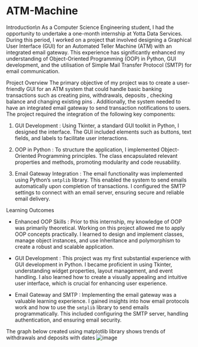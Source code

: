 # ATM-Machine
Introduction\n
As a Computer Science Engineering student, I had the opportunity to undertake a one-month internship at Yotta Data Services. During this period, I worked on a project that involved designing a Graphical User Interface (GUI) for an Automated Teller Machine (ATM) with an integrated email gateway. This experience has significantly enhanced my understanding of Object-Oriented Programming (OOP) in Python, GUI development, and the utilisation of Simple Mail Transfer Protocol (SMTP) for email communication.

Project Overview
The primary objective of my project was to create a user-friendly GUI for an ATM system that could handle basic banking transactions such as creating pins, withdrawals, deposits , checking balance and changing existing pins . Additionally, the system needed to have an integrated email gateway to send transaction notifications to users. The project required the integration of the following key components: 

1. GUI Development : Using Tkinter, a standard GUI toolkit in Python, I designed the interface. The GUI included elements such as buttons, text fields, and labels to facilitate user interactions.

2. OOP in Python : To structure the application, I implemented Object-Oriented Programming principles. The  class encapsulated relevant properties and methods, promoting modularity and code reusability.

3. Email Gateway Integration : The email functionality was implemented using Python’s `smtplib` library. This enabled the system to send emails automatically upon completion of transactions. I configured the SMTP settings to connect with an email server, ensuring secure and reliable email delivery.

Learning Outcomes
- Enhanced OOP Skills : Prior to this internship, my knowledge of OOP was primarily theoretical. Working on this project allowed me to apply OOP concepts practically. I learned to design and implement classes, manage object instances, and use inheritance and polymorphism to create a robust and scalable application.
  
- GUI Development : This project was my first substantial experience with GUI development in Python. I became proficient in using Tkinter, understanding widget properties, layout management, and event handling. I also learned how to create a visually appealing and intuitive user interface, which is crucial for enhancing user experience.

- Email Gateway and SMTP : Implementing the email gateway was a valuable learning experience. I gained insights into how email protocols work and how to use the `smtplib` library to send emails programmatically. This included configuring the SMTP server, handling authentication, and ensuring email security.

The graph below created using matplotlib library shows trends of withdrawals and deposits with dates
![image](https://github.com/user-attachments/assets/191c9ffd-c9f0-4e97-9d05-9540300e55ef)



